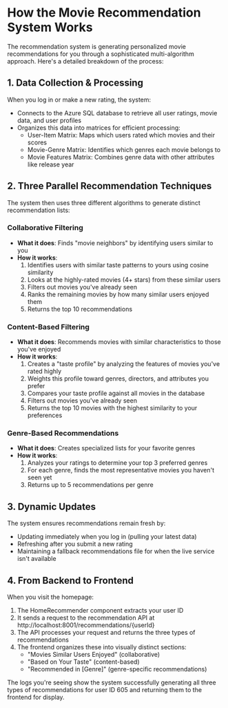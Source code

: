 # How the Movie Recommendation System Works

The recommendation system is generating personalized movie recommendations for you through a sophisticated multi-algorithm approach. Here's a detailed breakdown of the process:

## 1. Data Collection & Processing

When you log in or make a new rating, the system:

- Connects to the Azure SQL database to retrieve all user ratings, movie data, and user profiles
- Organizes this data into matrices for efficient processing:
  - User-Item Matrix: Maps which users rated which movies and their scores
  - Movie-Genre Matrix: Identifies which genres each movie belongs to
  - Movie Features Matrix: Combines genre data with other attributes like release year

## 2. Three Parallel Recommendation Techniques

The system then uses three different algorithms to generate distinct recommendation lists:

### Collaborative Filtering
- **What it does**: Finds "movie neighbors" by identifying users similar to you
- **How it works**:
  1. Identifies users with similar taste patterns to yours using cosine similarity
  2. Looks at the highly-rated movies (4+ stars) from these similar users
  3. Filters out movies you've already seen
  4. Ranks the remaining movies by how many similar users enjoyed them
  5. Returns the top 10 recommendations

### Content-Based Filtering
- **What it does**: Recommends movies with similar characteristics to those you've enjoyed
- **How it works**:
  1. Creates a "taste profile" by analyzing the features of movies you've rated highly
  2. Weights this profile toward genres, directors, and attributes you prefer
  3. Compares your taste profile against all movies in the database
  4. Filters out movies you've already seen
  5. Returns the top 10 movies with the highest similarity to your preferences

### Genre-Based Recommendations
- **What it does**: Creates specialized lists for your favorite genres
- **How it works**:
  1. Analyzes your ratings to determine your top 3 preferred genres
  2. For each genre, finds the most representative movies you haven't seen yet
  3. Returns up to 5 recommendations per genre

## 3. Dynamic Updates

The system ensures recommendations remain fresh by:
- Updating immediately when you log in (pulling your latest data)
- Refreshing after you submit a new rating
- Maintaining a fallback recommendations file for when the live service isn't available

## 4. From Backend to Frontend

When you visit the homepage:
1. The HomeRecommender component extracts your user ID
2. It sends a request to the recommendation API at http://localhost:8001/recommendations/{userId}
3. The API processes your request and returns the three types of recommendations
4. The frontend organizes these into visually distinct sections:
   - "Movies Similar Users Enjoyed" (collaborative)
   - "Based on Your Taste" (content-based)
   - "Recommended in [Genre]" (genre-specific recommendations)

The logs you're seeing show the system successfully generating all three types of recommendations for user ID 605 and returning them to the frontend for display.
